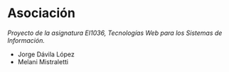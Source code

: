 # Asociación
_Proyecto de la asignatura EI1036, Tecnologías Web para los Sistemas de Información._
* Jorge Dávila López
* Melani Mistraletti
